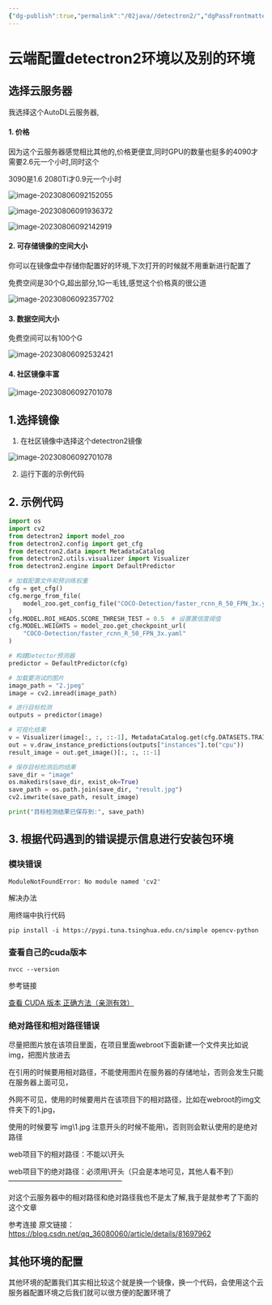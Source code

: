 ```yaml
---
{"dg-publish":true,"permalink":"/02java//detectron2/","dgPassFrontmatter":true}
---
```


# 云端配置detectron2环境以及别的环境

## 选择云服务器

我选择这个AutoDL云服务器,

#### 1. 价格

因为这个云服务器感觉相比其他的,价格更便宜,同时GPU的数量也挺多的4090才需要2.6元一个小时,同时这个

3090是1.6 2080Ti才0.9元一个小时

![image-20230806092152055](https://qkh-markdown-1316031240.cos.ap-nanjing.myqcloud.com/obsidian/202308060921092.png)

![image-20230806091936372](https://qkh-markdown-1316031240.cos.ap-nanjing.myqcloud.com/obsidian/202308060919424.png)

![image-20230806092142919](https://qkh-markdown-1316031240.cos.ap-nanjing.myqcloud.com/obsidian/202308060921957.png)

#### 2. 可存储镜像的空间大小

你可以在镜像盘中存储你配置好的环境,下次打开的时候就不用重新进行配置了

免费空间是30个G,超出部分,1G一毛钱,感觉这个价格真的很公道

![image-20230806092357702](https://qkh-markdown-1316031240.cos.ap-nanjing.myqcloud.com/obsidian/202308060923732.png)

#### 3. 数据空间大小

免费空间可以有100个G

![image-20230806092532421](https://qkh-markdown-1316031240.cos.ap-nanjing.myqcloud.com/obsidian/202308060925451.png)

#### 4. 社区镜像丰富

![image-20230806092701078](https://qkh-markdown-1316031240.cos.ap-nanjing.myqcloud.com/obsidian/202308060927107.png)



## 1.选择镜像

1. 在社区镜像中选择这个detectron2镜像

![image-20230806092701078](https://qkh-markdown-1316031240.cos.ap-nanjing.myqcloud.com/obsidian/202308060927107.png)

2. 运行下面的示例代码

## 2. 示例代码

```python
import os
import cv2
from detectron2 import model_zoo
from detectron2.config import get_cfg
from detectron2.data import MetadataCatalog
from detectron2.utils.visualizer import Visualizer
from detectron2.engine import DefaultPredictor

# 加载配置文件和预训练权重
cfg = get_cfg()
cfg.merge_from_file(
    model_zoo.get_config_file("COCO-Detection/faster_rcnn_R_50_FPN_3x.yaml")
)
cfg.MODEL.ROI_HEADS.SCORE_THRESH_TEST = 0.5  # 设置置信度阈值
cfg.MODEL.WEIGHTS = model_zoo.get_checkpoint_url(
    "COCO-Detection/faster_rcnn_R_50_FPN_3x.yaml"
)

# 构建Detector预测器
predictor = DefaultPredictor(cfg)

# 加载要测试的图片
image_path = "2.jpeg"
image = cv2.imread(image_path)

# 进行目标检测
outputs = predictor(image)

# 可视化结果
v = Visualizer(image[:, :, ::-1], MetadataCatalog.get(cfg.DATASETS.TRAIN[0]), scale=1.2)
out = v.draw_instance_predictions(outputs["instances"].to("cpu"))
result_image = out.get_image()[:, :, ::-1]

# 保存目标检测后的结果
save_dir = "image"
os.makedirs(save_dir, exist_ok=True)
save_path = os.path.join(save_dir, "result.jpg")
cv2.imwrite(save_path, result_image)

print("目标检测结果已保存到:", save_path)

```

## 3. 根据代码遇到的错误提示信息进行安装包环境

### 模块错误

`ModuleNotFoundError: No module named 'cv2'`

解决办法

用终端中执行代码

`pip install -i https://pypi.tuna.tsinghua.edu.cn/simple opencv-python`

### 查看自己的cuda版本

`nvcc --version`

参考链接

[查看 CUDA 版本 正确方法（亲测有效）](https://blog.csdn.net/baidu_30506559/article/details/121908428)

### 绝对路径和相对路径错误

尽量把图片放在该项目里面，在项目里面webroot下面新建一个文件夹比如说img，把图片放进去

在引用的时候要用相对路径，不能使用图片在服务器的存储地址，否则会发生只能在服务器上面可见，

外网不可见，使用的时候要用片在该项目下的相对路径，比如在webroot的img文件夹下的1.jpg，

使用的时候要写 img\1.jpg    注意开头的时候不能用\，否则则会默认使用的是绝对路径



web项目下的相对路径：不能以\开头

web项目下的绝对路径：必须用\开头（只会是本地可见，其他人看不到）
————————————————

对这个云服务器中的相对路径和绝对路径我也不是太了解,我于是就参考了下面的这个文章

参考连接
原文链接：https://blog.csdn.net/qq_36080060/article/details/81697962



## 其他环境的配置

其他环境的配置我们其实相比较这个就是换一个镜像，换一个代码，会使用这个云服务器配置环境之后我们就可以很方便的配置环境了